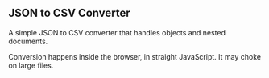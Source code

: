 ## JSON to CSV Converter

A simple JSON to CSV converter that handles objects and nested documents.

Conversion happens inside the browser, in straight JavaScript. It may choke on large files.
